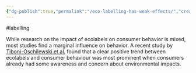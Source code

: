 ```yaml
---
{"dg-publish":true,"permalink":"/eco-labelling-has-weak-effects/","created":"2025-10-23T17:42:47.868+01:00","updated":"2025-10-23T18:06:08.736+01:00"}
---
```


#labelling 

While research on the impact of ecolabels on consumer behavior is mixed, most studies find a marginal influence on behavior. A recent study by [Tiboni-Oschilewski et al.](https://pmc.ncbi.nlm.nih.gov/articles/PMC11005915/) found that a clear positive trend between ecolabels and consumer behaviour was most prominent when consumers already had some awareness and concern about environmental impacts.
